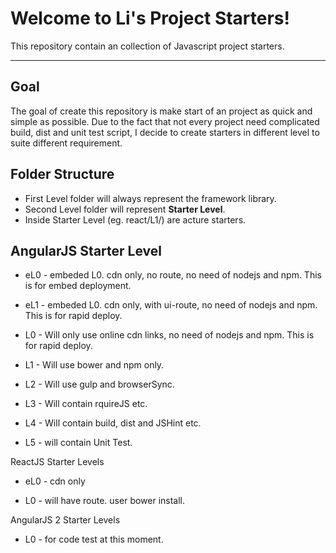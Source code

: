 Welcome to Li's Project Starters!
===================

This repository contain an collection of Javascript project starters. 

-------

Goal
--------------
The goal of create this repository is make start of an project as quick and simple as possible. Due to the fact that not every project need complicated build, dist and unit test script, I decide to create starters in different level to suite different requirement.

Folder Structure
---------------
- First Level folder will always represent the framework library.
- Second Level folder will represent **Starter Level**.
- Inside Starter Level (eg. react/L1/) are acture starters.

AngularJS Starter Level
--------------
- eL0 - embeded L0. cdn only, no route, no need of nodejs and npm.  This is for embed deployment. 
- eL1 - embeded L0. cdn only, with ui-route, no need of nodejs and npm.  This is for rapid deploy. 

- L0 - Will only use online cdn links, no need of nodejs and npm.  This is for rapid deploy. 
- L1 - Will use bower and npm only.
- L2 - Will use gulp and browserSync.
- L3 - Will contain rquireJS etc.
- L4 - Will contain build, dist and JSHint etc.
- L5 - will contain Unit Test.


ReactJS Starter Levels
- eL0 - cdn only

- L0 - will have route. user bower install.

AngularJS 2 Starter Levels
- L0 - for code test at this moment.

